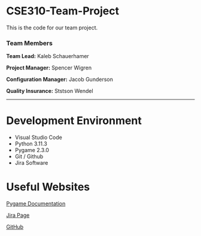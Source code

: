 # CSE310-Team-Project
This is the code for our team project.

### Team Members

**Team Lead:** Kaleb Schauerhamer 

**Project Manager:** Spencer Wigren

**Configuration Manager:** Jacob Gunderson 

**Quality Insurance:** Ststson Wendel

--- 

# Development Environment

* Visual Studio Code
* Python 3.11.3
* Pygame 2.3.0
* Git / Github
* Jira Software

# Useful Websites

[Pygame Documentation](https://www.pygame.org/docs/)

[Jira Page](https://applied-team07.atlassian.net/jira/software/projects/GAM/boards/1)

[GitHub](https://github.com/310-Team007/Game007)
